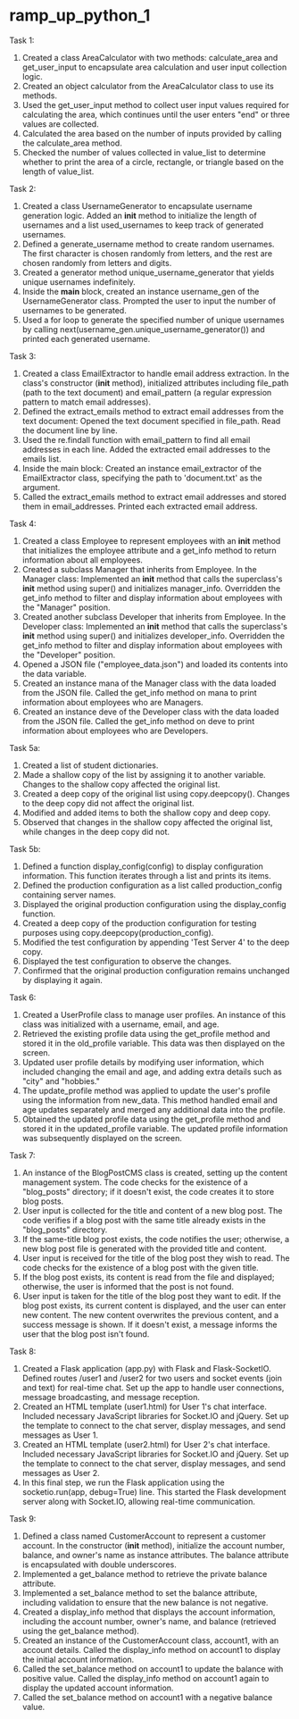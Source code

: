 # ramp_up_python_1

Task 1:
1. Created a class AreaCalculator with two methods: calculate_area and get_user_input to encapsulate area calculation and user input collection logic.
2. Created an object calculator from the AreaCalculator class to use its methods.
3. Used the get_user_input method to collect user input values required for calculating the area, which continues until the user enters "end" or three values are collected.
4. Calculated the area based on the number of inputs provided by calling the calculate_area method.
5. Checked the number of values collected in value_list to determine whether to print the area of a circle, rectangle, or triangle based on the length of value_list.

Task 2:
1. Created a class UsernameGenerator to encapsulate username generation logic. Added an __init__ method to initialize the length of usernames and a list used_usernames to keep track of generated usernames.
2. Defined a generate_username method to create random usernames. The first character is chosen randomly from letters, and the rest are chosen randomly from letters and digits.
3. Created a generator method unique_username_generator that yields unique usernames indefinitely.
4. Inside the __main__ block, created an instance username_gen of the UsernameGenerator class. Prompted the user to input the number of usernames to be generated.
6. Used a for loop to generate the specified number of unique usernames by calling next(username_gen.unique_username_generator()) and printed each generated username.

Task 3:
1. Created a class EmailExtractor to handle email address extraction. In the class's constructor (__init__ method), initialized attributes including file_path (path to the text document) and email_pattern (a regular expression pattern to match email addresses).
2. Defined the extract_emails method to extract email addresses from the text document: Opened the text document specified in file_path. Read the document line by line.
3. Used the re.findall function with email_pattern to find all email addresses in each line. Added the extracted email addresses to the emails list.
4. Inside the main block: Created an instance email_extractor of the EmailExtractor class, specifying the path to 'document.txt' as the argument.
5. Called the extract_emails method to extract email addresses and stored them in email_addresses. Printed each extracted email address.

Task 4:
1. Created a class Employee to represent employees with an __init__ method that initializes the employee attribute and a get_info method to return information about all employees.
2. Created a subclass Manager that inherits from Employee. In the Manager class: Implemented an __init__ method that calls the superclass's __init__ method using super() and initializes manager_info. Overridden the get_info method to filter and display information about employees with the "Manager" position.
3. Created another subclass Developer that inherits from Employee. In the Developer class: Implemented an __init__ method that calls the superclass's __init__ method using super() and initializes developer_info. Overridden the get_info method to filter and display information about employees with the "Developer" position.
4. Opened a JSON file ("employee_data.json") and loaded its contents into the data variable.
5. Created an instance mana of the Manager class with the data loaded from the JSON file. Called the get_info method on mana to print information about employees who are Managers.
6. Created an instance deve of the Developer class with the data loaded from the JSON file. Called the get_info method on deve to print information about employees who are Developers.

Task 5a:
1. Created a list of student dictionaries.
2. Made a shallow copy of the list by assigning it to another variable. Changes to the shallow copy affected the original list.
3. Created a deep copy of the original list using copy.deepcopy(). Changes to the deep copy did not affect the original list.
4. Modified and added items to both the shallow copy and deep copy.
5. Observed that changes in the shallow copy affected the original list, while changes in the deep copy did not.

Task 5b:
1. Defined a function display_config(config) to display configuration information. This function iterates through a list and prints its items.
2. Defined the production configuration as a list called production_config containing server names.
3. Displayed the original production configuration using the display_config function.
4. Created a deep copy of the production configuration for testing purposes using copy.deepcopy(production_config).
5. Modified the test configuration by appending 'Test Server 4' to the deep copy.
6. Displayed the test configuration to observe the changes.
7. Confirmed that the original production configuration remains unchanged by displaying it again.

Task 6:
1. Created a UserProfile class to manage user profiles. An instance of this class was initialized with a username, email, and age.
2. Retrieved the existing profile data using the get_profile method and stored it in the old_profile variable. This data was then displayed on the screen.
3. Updated user profile details by modifying user information, which included changing the email and age, and adding extra details such as "city" and "hobbies."
4. The update_profile method was applied to update the user's profile using the information from new_data. This method handled email and age updates separately and merged any additional data into the profile.
5. Obtained the updated profile data using the get_profile method and stored it in the updated_profile variable. The updated profile information was subsequently displayed on the screen.

Task 7:
1. An instance of the BlogPostCMS class is created, setting up the content management system. The code checks for the existence of a "blog_posts" directory; if it doesn't exist, the code creates it to store blog posts.
2. User input is collected for the title and content of a new blog post. The code verifies if a blog post with the same title already exists in the "blog_posts" directory.
3. If the same-title blog post exists, the code notifies the user; otherwise, a new blog post file is generated with the provided title and content.
4. User input is received for the title of the blog post they wish to read. The code checks for the existence of a blog post with the given title.
5. If the blog post exists, its content is read from the file and displayed; otherwise, the user is informed that the post is not found.
6. User input is taken for the title of the blog post they want to edit. If the blog post exists, its current content is displayed, and the user can enter new content. The new content overwrites the previous content, and a success message is shown. If it doesn't exist, a message informs the user that the blog post isn't found.

Task 8:
1. Created a Flask application (app.py) with Flask and Flask-SocketIO. Defined routes /user1 and /user2 for two users and socket events (join and text) for real-time chat. Set up the app to handle user connections, message broadcasting, and message reception.
2. Created an HTML template (user1.html) for User 1's chat interface. Included necessary JavaScript libraries for Socket.IO and jQuery. Set up the template to connect to the chat server, display messages, and send messages as User 1.
3. Created an HTML template (user2.html) for User 2's chat interface. Included necessary JavaScript libraries for Socket.IO and jQuery. Set up the template to connect to the chat server, display messages, and send messages as User 2.
4. In this final step, we run the Flask application using the socketio.run(app, debug=True) line. This started the Flask development server along with Socket.IO, allowing real-time communication.

Task 9:
1. Defined a class named CustomerAccount to represent a customer account. In the constructor (__init__ method), initialize the account number, balance, and owner's name as instance attributes. The balance attribute is encapsulated with double underscores.
2. Implemented a get_balance method to retrieve the private balance attribute.
3. Implemented a set_balance method to set the balance attribute, including validation to ensure that the new balance is not negative.
4. Created a display_info method that displays the account information, including the account number, owner's name, and balance (retrieved using the get_balance method).
5. Created an instance of the CustomerAccount class, account1, with an account details. Called the display_info method on account1 to display the initial account information.
6. Called the set_balance method on account1 to update the balance with positive value. Called the display_info method on account1 again to display the updated account information.
7. Called the set_balance method on account1 with a negative balance value.


